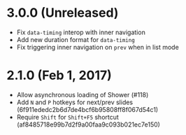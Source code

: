 # 3.0.0 (Unreleased)

* Fix `data-timing` interop with inner navigation
* Add new duration format for `data-timing`
* Fix triggering inner navigation on `prev` when in list mode

# 2.1.0 (Feb 1, 2017)

* Allow asynchronous loading of Shower (#118)
* Add `N` and `P` hotkeys for next/prev slides (6f911ededc2b6d7de4bcf6b95808ff8f067d54c1)
* Require `Shift` for `Shift+F5` shortcut (af8485718e99b7d2f9a00faa9c093b021ec7e150)
